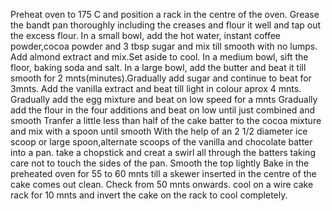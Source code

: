 Preheat oven to 175 C  and position a rack in the centre of the oven. Grease the bandt pan thoroughly including the creases and flour it well and tap out the excess flour.
In a small bowl, add the hot water, instant coffee powder,cocoa powder and 3 tbsp sugar and mix till smooth with no lumps. Add almond extract and mix.Set aside to cool.
In a medium bowl, sift the floor, baking soda and salt.
In a large bowl, add the butter and beat it till smooth for 2 mnts(minutes).Gradually add sugar and continue to beat for 3mnts. Add the vanilla extract and beat till light in colour aprox 4 mnts.
Gradually add the egg mixture and beat on low speed for a mnts
Gradually add the flour in the four additions and beat on low until just combined and smooth
Tranfer a little less than half of the cake batter to the cocoa mixture and mix with a spoon until smooth
With the help of an 2 1/2 diameter ice scoop or large spoon,alternate scoops of the vanilla and chocolate batter into a pan. take a chopstick and creat a swirl all through the batters taking care not to touch the sides of the pan. 
Smooth the top lightly
Bake in the preheated oven for 55 to 60 mnts till a skewer inserted in the centre of the cake comes out clean. Check from 50 mnts onwards. cool on a wire cake rack for 10 mnts and invert the cake on the rack to cool completely.